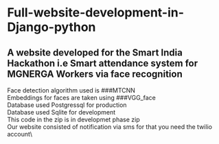 # Full-website-development-in-Django-python
## A website developed for the Smart India Hackathon i.e Smart attendance system for MGNERGA Workers via face recognition

Face detection algorithm used is ###MTCNN\
Embeddings for faces are taken using ###VGG_face\
Database used Postgressql for production\
Database used Sqlite for development\
This code in the zip is in developmet phase zip\
Our website consisted of notification via sms for that you need the twilio account\



